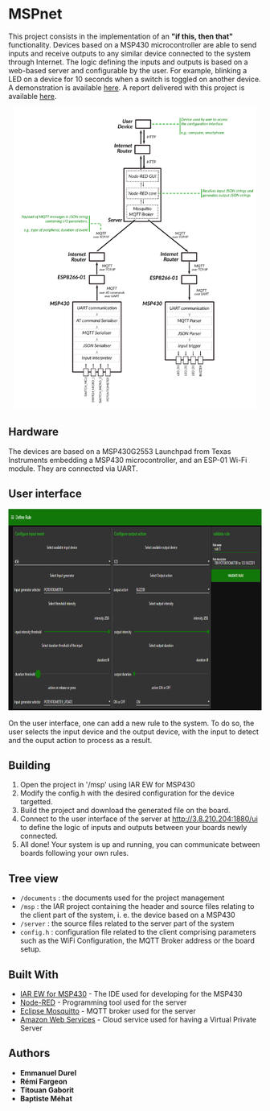# MSPnet

This project consists in the implementation of an **"if this, then that"** functionality. Devices based on a MSP430 microcontroller are able to send inputs and receive outputs to any similar device connected to the system through Internet. The logic defining the inputs and outputs is based on a web-based server and configurable by the user. For example, blinking a LED on a device for 10 seconds when a switch is toggled on another device. A demonstration is available [here](doc/demonstration.mp4). A report delivered with this project is available [here](doc/Group_1_Technical_documentation.pdf).

<p align="center">
  <img src="/doc/global-schematic.png" alt="schematic" height=600/>
</p>

## Hardware

The devices are based on a MSP430G2553 Launchpad from Texas Instruments embedding a MSP430 microcontroller, and an ESP-01 Wi-Fi module. They are connected via UART.

## User interface

<p align="center">
  <img src="/doc/rule-editor.png" alt="rule editor" height=400/>
</p>

On the user interface, one can add a new rule to the system. To do so, the user selects the input device and the output device, with the input to detect and the ouput action to process as a result.

## Building

1. Open the project in '/msp' using IAR EW for MSP430
2. Modify the config.h with the desired configuration for the device targetted.
3. Build the project and download the generated file on the board.
4. Connect to the user interface of the server at http://3.8.210.204:1880/ui to define the logic of inputs and outputs between your boards newly connected.
5. All done! Your system is up and running, you can communicate between boards following your own rules. 

## Tree view

* `/documents` : the documents used for the project management
* `/msp` : the IAR project containing the header and source files relating to the client part of the system, i. e. the device based on a MSP430
* `/server` : the source files related to the server part of the system
* `config.h` : configuration file related to the client comprising parameters such as the WiFi Configuration, the MQTT Broker address or the board setup.

## Built With

* [IAR EW for MSP430](https://www.iar.com/products/architectures/iar-embedded-workbench-for-msp430/) - The IDE used for developing for the MSP430
* [Node-RED](https://nodered.org/) - Programming tool used for the server
* [Eclipse Mosquitto](https://mosquitto.org/) - MQTT broker used for the server
* [Amazon Web Services](https://aws.amazon.com/) - Cloud service used for having a Virtual Private Server

## Authors

* **Emmanuel Durel** 
* **Rémi Fargeon**
* **Titouan Gaborit**
* **Baptiste Méhat**
